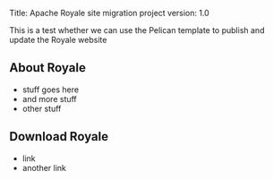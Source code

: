 Title: Apache Royale site migration project
version: 1.0
<!-- Licensed under ALv2 -->

This is a test whether we can use the Pelican template to publish and update the Royale website


## About Royale

  - stuff goes here
  - and more stuff
  - other stuff



## Download Royale
  - link
  - another link


